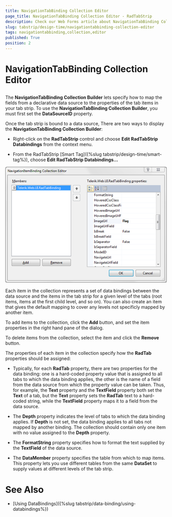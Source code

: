```yaml
---
title: NavigationTabBinding Collection Editor
page_title: NavigationTabBinding Collection Editor - RadTabStrip
description: Check our Web Forms article about NavigationTabBinding Collection Editor.
slug: tabstrip/design-time/navigationtabbinding-collection-editor
tags: navigationtabbinding,collection,editor
published: True
position: 2
---
```


# NavigationTabBinding Collection Editor


## 

The **NavigationTabBinding Collection Builder** lets specify how to map the fields from a declarative data source to the properties of the tab items in your tab strip. To use the **NavigationTabBinding Collection Builder**, you must first set the **DataSourceID** property.

Once the tab strip is bound to a data source, There are two ways to display the **NavigationTabBinding Collection Builder**:

* Right-click on the **RadTabStrip** control and choose **Edit RadTabStrip Databindings** from the context menu.

* From the RadTabStrip [Smart Tag]({%slug tabstrip/design-time/smart-tag%}), choose **Edit RadTabStrip Databindings...**

![Navigation Item Binding Collection Editor](images/tabstrip_navigationitembindingcollectioneditor.png)

Each item in the collection represents a set of data bindings between the data source and the items in the tab strip for a given level of the tabs (root items, items at the first child level, and so on). You can also create an item that gives the default mapping to cover any levels not specificly mapped by another item.

To add items to the collection, click the **Add** button, and set the item properties in the right hand pane of the dialog.

To delete items from the collection, select the item and click the **Remove** button.

The properties of each item in the collection specify how the **RadTab** properties should be assigned:

* Typically, for each **RadTab** property, there are two properties for the data binding: one is a hard-coded property value that is assigned to all tabs to which the data binding applies, the other is the name of a field from the data source from which the property value can be taken. Thus, for example, the **Text** property and the **TextField** property both set the **Text** of a tab, but the **Text** property sets the **RadTab** text to a hard-coded string, while the **TextField** property maps it to a field from the data source.

* The **Depth** property indicates the level of tabs to which the data binding applies. If **Depth** is not set, the data binding applies to all tabs not mapped by another binding. The collection should contain only one item with no value assigned to the **Depth** property.

* The **FormatString** property specifies how to format the text supplied by the **TextField** of the data source.

* The **DataMember** property specifies the table from which to map items. This property lets you use different tables from the same **DataSet** to supply values at different levels of the tab strip.

# See Also

 * [Using DataBindings]({%slug tabstrip/data-binding/using-databindings%})
